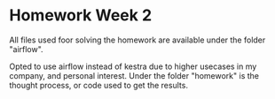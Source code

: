 # Homework Week 2

All files used foor solving the homework are available under the folder "airflow".

Opted to use airflow instead of kestra due to higher usecases in my company, and personal interest. Under the folder "homework" is the thought process, or code used to get the results.